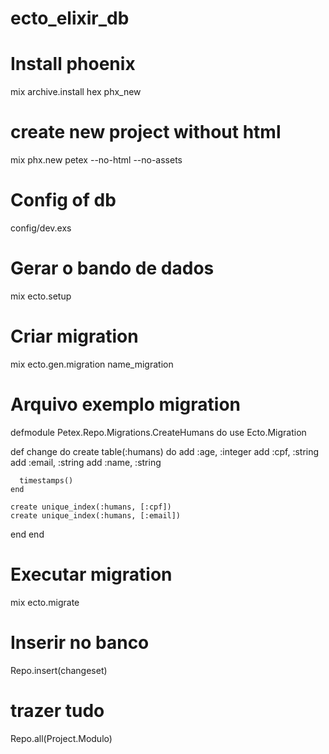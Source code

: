 # ecto_elixir_db

# Install phoenix
mix archive.install hex phx_new

# create new project without html
mix phx.new petex --no-html --no-assets

# Config of db
config/dev.exs

# Gerar o bando de dados
mix ecto.setup

# Criar migration
mix ecto.gen.migration name_migration

# Arquivo exemplo migration
defmodule Petex.Repo.Migrations.CreateHumans do
  use Ecto.Migration

  def change do
    create table(:humans) do
      add :age, :integer
      add :cpf, :string
      add :email, :string
      add :name, :string

      timestamps()
    end

    create unique_index(:humans, [:cpf])
    create unique_index(:humans, [:email])
  end
end

# Executar migration
mix ecto.migrate

# Inserir no banco
Repo.insert(changeset)

# trazer tudo
Repo.all(Project.Modulo)


